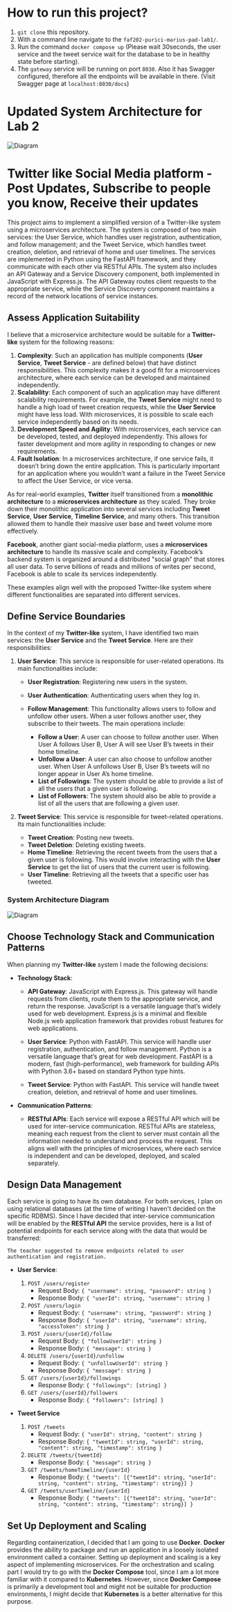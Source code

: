 # How to run this project?

1) `git clone` this repository.
2) With a command line navigate to the `faf202-purici-marius-pad-lab1/`.
3) Run the command `docker compose up` (Please wait 30seconds, the user service and the tweet service wait for the database to be in healthy state before starting).
4) The `gateway` service will be running on port `8030`. Also it has Swagger configured, therefore all the endpoints will be available in there. (Visit Swagger page at `localhost:8030/docs`)

# Updated System Architecture for Lab 2

![Diagram](./diagram2.png)

# Twitter like Social Media platform - Post Updates, Subscribe to people you know, Receive their updates

This project aims to implement a simplified version of a Twitter-like system using a microservices architecture. The system is composed of two main services: the User Service, which handles user registration, authentication, and follow management; and the Tweet Service, which handles tweet creation, deletion, and retrieval of home and user timelines. The services are implemented in Python using the FastAPI framework, and they communicate with each other via RESTful APIs. The system also includes an API Gateway and a Service Discovery component, both implemented in JavaScript with Express.js. The API Gateway routes client requests to the appropriate service, while the Service Discovery component maintains a record of the network locations of service instances.

## Assess Application Suitability

I believe that a microservice architecture would be suitable for a **Twitter-like** system for the following reasons:

1. **Complexity**: Such an application has multiple components (**User Service**, **Tweet Service** - are defined below) that have distinct responsibilities. This complexity makes it a good fit for a microservices architecture, where each service can be developed and maintained independently.
2. **Scalability**: Each component of such an application may have different scalability requirements. For example, the **Tweet Service** might need to handle a high load of tweet creation requests, while the **User Service** might have less load. With microservices, it is possible to scale each service independently based on its needs.
3. **Development Speed and Agility**: With microservices, each service can be developed, tested, and deployed independently. This allows for faster development and more agility in responding to changes or new requirements.
4. **Fault Isolation**: In a microservices architecture, if one service fails, it doesn’t bring down the entire application. This is particularly important for an application where you wouldn’t want a failure in the Tweet Service to affect the User Service, or vice versa.

As for real-world examples, **Twitter** itself transitioned from a **monolithic architecture** to a **microservices architecture** as they scaled. They broke down their monolithic application into several services including **Tweet Service**, **User Service**, **Timeline Service**, and many others. This transition allowed them to handle their massive user base and tweet volume more effectively.

**Facebook**, another giant social-media platform, uses a **microservices architecture** to handle its massive scale and complexity. Facebook’s backend system is organized around a distributed "social graph" that stores all user data. To serve billions of reads and millions of writes per second, Facebook is able to scale its services independently.

These examples align well with the proposed Twitter-like system where different functionalities are separated into different services.

## Define Service Boundaries

In the context of my **Twitter-like** system, I have identified two main services: the **User Service** and the **Tweet Service**. Here are their responsibilities:

1. **User Service**: This service is responsible for user-related operations. Its main functionalities include:
    
    * **User Registration**: Registering new users in the system.
    * **User Authentication**: Authenticating users when they log in.
    * **Follow Management**: This functionality allows users to follow and unfollow other users. When a user follows another user, they subscribe to their tweets. The main operations include:
        
        * **Follow a User**: A user can choose to follow another user. When User A follows User B, User A will see User B’s tweets in their home timeline.
        * **Unfollow a User**: A user can also choose to unfollow another user. When User A unfollows User B, User B’s tweets will no longer appear in User A’s home timeline.
        * **List of Followings**: The system should be able to provide a list of all the users that a given user is following.
        * **List of Followers**: The system should also be able to provide a list of all the users that are following a given user.

2. **Tweet Service**: This service is responsible for tweet-related operations. Its main functionalities include:

    * **Tweet Creation**: Posting new tweets.
    * **Tweet Deletion**: Deleting existing tweets.
    * **Home Timeline**: Retrieving the recent tweets from the users that a given user is following. This would involve interacting with the **User Service** to get the list of users that the current user is following.
    * **User Timeline**: Retrieving all the tweets that a specific user has tweeted.

### System Architecture Diagram

![Diagram](./diagram.png)

## Choose Technology Stack and Communication Patterns

When planning my **Twitter-like** system I made the following decisions:

* **Technology Stack**:

    * **API Gateway**: JavaScript with Express.js. This gateway will handle requests from clients, route them to the appropriate service, and return the response. JavaScript is a versatile language that’s widely used for web development. Express.js is a minimal and flexible Node.js web application framework that provides robust features for web applications.

    * **User Service**: Python with FastAPI. This service will handle user registration, authentication, and follow management. Python is a versatile language that’s great for web development. FastAPI is a modern, fast (high-performance), web framework for building APIs with Python 3.6+ based on standard Python type hints.

    * **Tweet Service**: Python with FastAPI. This service will handle tweet creation, deletion, and retrieval of home and user timelines.

* **Communication Patterns**:

    * **RESTful APIs**: Each service will expose a RESTful API which will be used for inter-service communication. RESTful APIs are stateless, meaning each request from the client to server must contain all the information needed to understand and process the request. This aligns well with the principles of microservices, where each service is independent and can be developed, deployed, and scaled separately.

## Design Data Management

Each service is going to have its own database. For both services, I plan on using relational databases (at the time of writing I haven't decided on the specific RDBMS). Since I have decided that inter-service communication will be enabled by the **RESTful API** the service provides, here is a list of potential endpoints for each service along with the data that would be transferred:

<!-- maybe remove stuff related to user authentication and registration -->
`The teacher suggested to remove endpoints related to user authentication and registration.`

* **User Service**: 
    1. `POST /users/register`
        * Request Body: `{ "username": string, "password": string }`
        * Response Body: `{ "userId": string, "username": string }`
    2. `POST /users/login`
        * Request Body: `{ "username": string, "password": string }`
        * Response Body: `{ "userId": string, "username": string, "accessToken": string }`
    3. `POST /users/{userId}/follow`
        * Request Body: `{ "followUserId": string }`
        * Response Body: `{ "message": string }`
    4. `DELETE /users/{userId}/unfollow`
        * Request Body: `{ "unfollowUserId": string }`
        * Response Body: `{ "message": string }`
    5. `GET /users/{userId}/followings`
        * Response Body: `{ "followings": [string] }`
    6. `GET /users/{userId}/followers`
        * Response Body: `{ "followers": [string] }`

* **Tweet Service**
    1. `POST /tweets`
        * Request Body: `{ "userId": string, "content": string }`
        * Response Body: `{ "tweetId": string, "userId": string, "content": string, "timestamp": string }`
    2. `DELETE /tweets/{tweetId}`
        * Response Body: `{ "message": string }`
    3. `GET /tweets/homeTimeline/{userId}`
        * Response Body: `{ "tweets": [{"tweetId": string, "userId": string, "content": string, "timestamp": string}] }`
    4. `GET /tweets/userTimeline/{userId}`
        * Response Body: `{ "tweets": [{"tweetId": string, "userId": string, "content": string, "timestamp": string}] }`

## Set Up Deployment and Scaling

Regarding containerization, I decided that I am going to use **Docker**. **Docker** provides the ability to package and run an application in a loosely isolated environment called a container. Setting up deployment and scaling is a key aspect of implementing microservices. For the orchestration and scaling part I would try to go with the **Docker Compose** tool, since I am a lot more familiar with it compared to **Kubernetes**. However, since **Docker Compose** is primarily a development tool and might not be suitable for production environments, I might decide that **Kubernetes** is a better alternative for this purpose.
